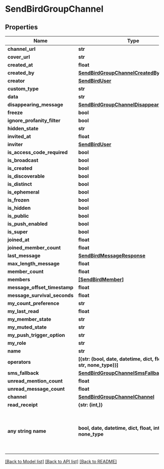 # SendBirdGroupChannel


## Properties
Name | Type | Description | Notes
------------ | ------------- | ------------- | -------------
**channel_url** | **str** |  | [optional] 
**cover_url** | **str** |  | [optional] 
**created_at** | **float** |  | [optional] 
**created_by** | [**SendBirdGroupChannelCreatedBy**](SendBirdGroupChannelCreatedBy.md) |  | [optional] 
**creator** | [**SendBirdUser**](SendBirdUser.md) |  | [optional] 
**custom_type** | **str** |  | [optional] 
**data** | **str** |  | [optional] 
**disappearing_message** | [**SendBirdGroupChannelDisappearingMessage**](SendBirdGroupChannelDisappearingMessage.md) |  | [optional] 
**freeze** | **bool** |  | [optional] 
**ignore_profanity_filter** | **bool** |  | [optional] 
**hidden_state** | **str** |  | [optional] 
**invited_at** | **float** |  | [optional] 
**inviter** | [**SendBirdUser**](SendBirdUser.md) |  | [optional] 
**is_access_code_required** | **bool** |  | [optional] 
**is_broadcast** | **bool** |  | [optional] 
**is_created** | **bool** |  | [optional] 
**is_discoverable** | **bool** |  | [optional] 
**is_distinct** | **bool** |  | [optional] 
**is_ephemeral** | **bool** |  | [optional] 
**is_frozen** | **bool** |  | [optional] 
**is_hidden** | **bool** |  | [optional] 
**is_public** | **bool** |  | [optional] 
**is_push_enabled** | **bool** |  | [optional] 
**is_super** | **bool** |  | [optional] 
**joined_at** | **float** |  | [optional] 
**joined_member_count** | **float** |  | [optional] 
**last_message** | [**SendBirdMessageResponse**](SendBirdMessageResponse.md) |  | [optional] 
**max_length_message** | **float** |  | [optional] 
**member_count** | **float** |  | [optional] 
**members** | [**[SendBirdMember]**](SendBirdMember.md) |  | [optional] 
**message_offset_timestamp** | **float** |  | [optional] 
**message_survival_seconds** | **float** |  | [optional] 
**my_count_preference** | **str** |  | [optional] 
**my_last_read** | **float** |  | [optional] 
**my_member_state** | **str** |  | [optional] 
**my_muted_state** | **str** |  | [optional] 
**my_push_trigger_option** | **str** |  | [optional] 
**my_role** | **str** |  | [optional] 
**name** | **str** |  | [optional] 
**operators** | **[{str: (bool, date, datetime, dict, float, int, list, str, none_type)}]** |  | [optional] 
**sms_fallback** | [**SendBirdGroupChannelSmsFallback**](SendBirdGroupChannelSmsFallback.md) |  | [optional] 
**unread_mention_count** | **float** |  | [optional] 
**unread_message_count** | **float** |  | [optional] 
**channel** | [**SendBirdGroupChannelChannel**](SendBirdGroupChannelChannel.md) |  | [optional] 
**read_receipt** | **{str: (int,)}** |  | [optional] 
**any string name** | **bool, date, datetime, dict, float, int, list, str, none_type** | any string name can be used but the value must be the correct type | [optional]

[[Back to Model list]](../README.md#documentation-for-models) [[Back to API list]](../README.md#documentation-for-api-endpoints) [[Back to README]](../README.md)


